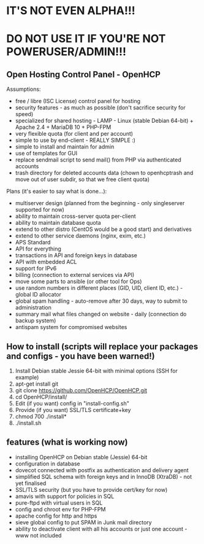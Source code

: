 # IT'S NOT EVEN ALPHA!!!
# DO NOT USE IT IF YOU'RE NOT POWERUSER/ADMIN!!!

## Open Hosting Control Panel - OpenHCP

Assumptions:
- free / libre (ISC License) control panel for hosting
- security features - as much as possible (don't sacrifice security for speed)
- specialized for shared hosting - LAMP - Linux (stable Debian 64-bit) + Apache 2.4 + MariaDB 10 + PHP-FPM
- very flexible quota (for client and per account)
- simple to use by end-client - REALLY SIMPLE :)
- simple to install and maintain for admin
- use of templates for GUI
- replace sendmail script to send mail() from PHP via authenticated accounts
- trash directory for deleted accounts data (chown to openhcptrash and move out of user subdir, so that we free client quota)

Plans (it's easier to say what is done...):
- multiserver design (planned from the beginning - only singleserver supported for now)
- ability to maintain cross-server quota per-client
- ability to maintain database quota
- extend to other distro (CentOS would be a good start) and derivatives
- extend to other service daemons (nginx, exim, etc.)
- APS Standard
- API for everything
- transactions in API and foreign keys in database
- API with embedded ACL
- support for IPv6
- billing (connection to external services via API)
- move some parts to ansible (or other tool for Ops)
- use random numbers in different places (GID, UID, client ID, etc.) - global ID allocator
- global spam handling - auto-remove after 30 days, way to submit to administration
- summary mail what files changed on website - daily (connection do backup system)
- antispam system for compromised websites

## How to install (scripts will replace your packages and configs - you have been warned!)

1. Install Debian stable Jessie 64-bit with minimal options (SSH for example)
2. apt-get install git
3. git clone https://github.com/OpenHCP/OpenHCP.git
4. cd OpenHCP/install/
5. Edit (if you want) config in "install-config.sh"
6. Provide (if you want) SSL/TLS certificate+key
7. chmod 700 ./install*
8. ./install.sh

## features (what is working now)

- installing OpenHCP on Debian stable (Jessie) 64-bit
- configuration in database
- dovecot connected with postfix as authentication and delivery agent
- simplified SQL schema with foreign keys and in InnoDB (XtraDB) - not yet finalised
- SSL/TLS security (but you have to provide cert/key for now)
- amavis with support for policies in SQL
- pure-ftpd with virtual users in SQL
- config and chroot env for PHP-FPM
- apache config for http and https
- sieve global config to put SPAM in Junk mail directory
- ability to deactivate client with all his accounts or just one account - www not included
